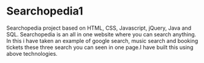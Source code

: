 # Searchopedia1
Searchopedia project based on HTML, CSS, Javascript, jQuery, Java and SQL.
Searchopedia is an all in one website where you can search anything. In this i have taken an example of google search, music search and booking tickets these three search you can seen in one page.I have built this using above technologies.
